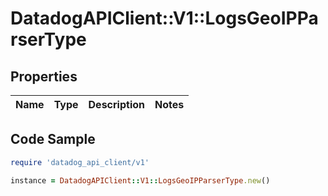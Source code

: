 # DatadogAPIClient::V1::LogsGeoIPParserType

## Properties

| Name | Type | Description | Notes |
| ---- | ---- | ----------- | ----- |

## Code Sample

```ruby
require 'datadog_api_client/v1'

instance = DatadogAPIClient::V1::LogsGeoIPParserType.new()
```

